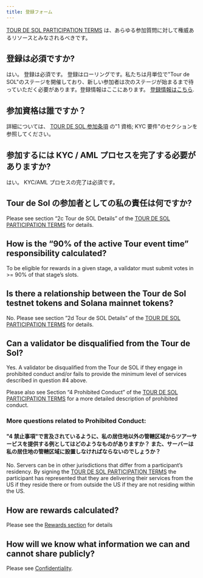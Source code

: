 ```yaml
---
title: 登録フォーム
---
```


[TOUR DE SOL PARTICIPATION TERMS](https://drive.google.com/a/solana.com/file/d/15ueLG6VJoQ5Hx4rnpjFeuL3pG5DbrBbE/view?usp=sharing) は、あらゆる参加質問に対して権威あるリソースとみなされるべきです。

## 登録は必須ですか?

はい。 登録は必須です。 登録はローリングです。私たちは月単位で"Tour de SOL"のステージを開催しており、新しい参加者は次のステージが始まるまで待っていただく必要があります。登録情報はここにあります。 [登録情報はこちら](how-to-register.md).

## 参加資格は誰ですか？

詳細については、 [TOUR DE SOL 参加条項](https://drive.google.com/a/solana.com/file/d/15ueLG6VJoQ5Hx4rnpjFeuL3pG5DbrBbE/view?usp=sharing) の"1 資格; KYC 要件"のセクションを参照してください。

## 参加するには KYC / AML プロセスを完了する必要がありますか?

はい。 KYC/AML プロセスの完了は必須です。

## Tour de Sol の参加者としての私の責任は何ですか?

Please see section “2c Tour de SOL Details” of the [TOUR DE SOL PARTICIPATION TERMS](https://drive.google.com/file/d/15ueLG6VJoQ5Hx4rnpjFeuL3pG5DbrBbE/view) for details.

## How is the “90% of the active Tour event time” responsibility calculated?

To be eligible for rewards in a given stage, a validator must submit votes in &gt;= 90% of that stage’s slots.

## Is there a relationship between the Tour de Sol testnet tokens and Solana mainnet tokens?

No. Please see section ”2d Tour de SOL Details” of the [TOUR DE SOL PARTICIPATION TERMS](https://drive.google.com/file/d/15ueLG6VJoQ5Hx4rnpjFeuL3pG5DbrBbE/view) for details.

## Can a validator be disqualified from the Tour de Sol?

Yes. A validator be disqualified from the Tour de SOL if they engage in prohibited conduct and/or fails to provide the minimum level of services described in question \#4 above.

Please also see Section “4 Prohibited Conduct” of the [TOUR DE SOL PARTICIPATION TERMS](https://drive.google.com/file/d/15ueLG6VJoQ5Hx4rnpjFeuL3pG5DbrBbE/view) for a more detailed description of prohibited conduct.

### More questions related to Prohibited Conduct:

#### "4 禁止事項"で言及されているように、私の居住地以外の管轄区域からツアーサービスを提供する例としてはどのようなものがありますか？ また、サーバーは私の居住地の管轄区域に設置しなければならないのでしょうか？

No. Servers can be in other jurisdictions that differ from a participant’s residency. By signing the [TOUR DE SOL PARTICIPATION TERMS](https://drive.google.com/file/d/15ueLG6VJoQ5Hx4rnpjFeuL3pG5DbrBbE/view) the participant has represented that they are delivering their services from the US if they reside there or from outside the US if they are not residing within the US.

## How are rewards calculated?

Please see the [Rewards section](rewards.md) for details

## How will we know what information we can and cannot share publicly?

Please see [Confidentiality](confidentiality.md).
